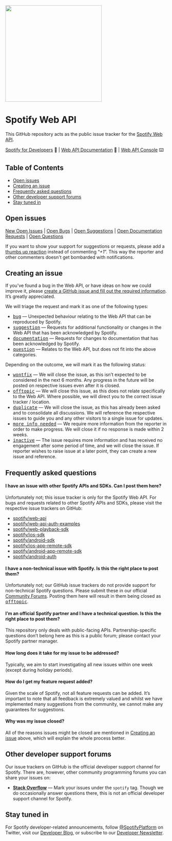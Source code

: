 <img src="https://developer.spotify.com/images/logos/s4d/black.svg" width="300" />

# Spotify Web API

This GitHub repository acts as the public issue tracker for the [Spotify Web API].

[Spotify for Developers] 🌈 | [Web API Documentation][Spotify Web API] 📖 | [Web API Console][Spotify Web API Console] ⌨️

## Table of Contents

- [Open issues](#open-issues)
- [Creating an issue](#creating-an-issue)
- [Frequently asked questions](#frequently-asked-questions)
- [Other developer support forums](#other-developer-support-forums)
- [Stay tuned in](#stay-tuned-in)

## Open issues

[New Open Issues] | [Open Bugs][bug] | [Open Suggestions][suggestion] | [Open Documentation Requests][documentation] | [Open Questions][question]

If you want to show your support for suggestions or requests, please add a [thumbs up reaction](https://github.com/blog/2119-add-reactions-to-pull-requests-issues-and-comments) instead of commenting “*+1*”. This way the reporter and other commenters doesn't get bombarded with notifications.

## Creating an issue

If you’ve found a bug in the Web API, or have ideas on how we could improve it, please [create a GitHub issue and fill out the required information][New GitHub Issue]. It’s greatly appreciated.

We will triage the request and mark it as one of the following types:

- <kbd>[bug]</kbd> — Unexpected behaviour relating to the Web API that can be reproduced by Spotify.
- <kbd>[suggestion]</kbd> — Requests for additional functionality or changes in the Web API that has been acknowledged by Spotify.
- <kbd>[documentation]</kbd> — Requests for changes to documentation that has been acknowledged by Spotify.
- <kbd>[question]</kbd> — Relates to the Web API, but does not fit into the above categories.

Depending on the outcome, we will mark it as the following status:

- <kbd>[wontfix]</kbd> — We will close the issue, as this isn’t expected to be considered in the next 6 months. Any progress in the future will be posted on respective issues even after it is closed.
- <kbd>[offtopic]</kbd> — We will close this issue, as this does not relate specifically to the Web API. Where possible, we will direct you to the correct issue tracker / location.
- <kbd>[duplicate]</kbd> — We will close the issue, as this has already been asked and to consolidate all discussions. We will reference the respective issues to guide you and any other visitors to a single issue for updates.
- <kbd>[more info needed]</kbd> — We require more information from the reporter in order to make progress. We will close it if no response is made within 2 weeks.
- <kbd>[inactive]</kbd> — The issue requires more information and has received no engagement after some period of time, and we will close the issue. If reporter wishes to raise issue at a later point, they can create a new issue and reference.

## Frequently asked questions

#### I have an issue with other Spotify APIs and SDKs. Can I post them here?
Unfortunately not; this issue tracker is only for the Spotify Web API. For bugs and requests related to other Spotify APIs and SDKs, please visit the respective issue trackers on GitHub:

- [spotify/web-api]
- [spotify/web-api-auth-examples]
- [spotify/web-playback-sdk]
- [spotify/ios-sdk]
- [spotify/android-sdk]
- [spotify/ios-app-remote-sdk]
- [spotify/android-app-remote-sdk]
- [spotify/android-auth]

#### I have a non-technical issue with Spotify. Is this the right place to post them?
Unfortunately not; our GitHub issue trackers do not provide support for non-technical Spotify questions. Please submit these in our official [Community Forums]. Posting them here will result in them being closed as <kbd>[offtopic]</kbd>.

#### I’m an official Spotify partner and I have a technical question. Is this the right place to post them?
This repository only deals with public-facing APIs. Partnership-specific questions don’t belong here as this is a public forum; please contact your Spotify partner manager.

#### How long does it take for my issue to be addressed?
Typically, we aim to start investigating all new issues within one week (except during holiday periods). 

#### How do I get my feature request added?
Given the scale of Spotify, not all feature requests can be added. It’s important to note that all feedback is extremely valued and whilst we have implemented many suggestions from the community, we cannot make any guarantees for suggestions.

#### Why was my issue closed?
All of the reasons issues might be closed are mentioned in [Creating an issue](#creating-an-issue) above, which will explain the whole process better.

## Other developer support forums

Our issue trackers on GitHub is the official developer support channel for Spotify. There are, however, other community programming forums you can share your issues on:

- **[Stack Overflow]** — Mark your issues under the <code>spotify</code> tag. Though we do occasionally answer questions there, this is not an official developer support channel for Spotify.

## Stay tuned in
For Spotify developer-related announcements, follow [@SpotifyPlatform] on Twitter, visit our [Developer Blog], or subscribe to our [Developer Newsletter].

[Spotify for Developers]: https://developer.spotify.com
[Spotify Web API]: https://developer.spotify.com/documentation/web-api/
[Spotify Web API Console]: https://developer.spotify.com/console/
[Community Forums]: https://community.spotify.com
[@SpotifyPlatform]: https://twitter.com/SpotifyPlatform
[Developer Blog]: https://developer.spotify.com/community/news/
[Developer Newsletter]: http://eepurl.com/Z2qfn
[Stack Overflow]: https://stackoverflow.com/tags/spotify

[New GitHub Issue]: https://github.com/spotify/web-api/issues/new
[New Open Issues]: https://github.com/spotify/web-api/issues?q=is%3Aopen+is%3Aissue+no%3Alabel

[spotify/web-api]: https://github.com/spotify/web-api/issues
[spotify/web-api-auth-examples]: https://github.com/spotify/web-api-auth-examples/issues
[spotify/web-playback-sdk]: https://github.com/spotify/web-playback-sdk/issues
[spotify/ios-sdk]: https://github.com/spotify/ios-sdk/issues
[spotify/android-sdk]: https://github.com/spotify/android-sdk/issues
[spotify/ios-app-remote-sdk]: https://github.com/spotify/ios-app-remote-sdk/issues
[spotify/android-app-remote-sdk]: https://github.com/spotify/android-app-remote-sdk/issues
[spotify/android-auth]: https://github.com/spotify/android-auth/issues

[bug]: https://github.com/spotify/web-api/labels/bug
[suggestion]: https://github.com/spotify/web-api/labels/suggestion
[documentation]: https://github.com/spotify/web-api/labels/documentation
[question]: https://github.com/spotify/web-api/labels/question

[wontfix]:  https://github.com/spotify/web-api/labels/wontfix
[offtopic]:  https://github.com/spotify/web-api/labels/offtopic
[duplicate]:  https://github.com/spotify/web-api/labels/duplicate
[more info needed]: https://github.com/spotify/web-api/labels/more%20info%20needed
[inactive]:  https://github.com/spotify/web-api/labels/inactive
